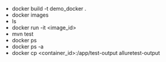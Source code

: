 - docker build -t demo_docker .
-  docker images
- ls
- docker run -it <image_id>
- mvn test
- docker ps
- docker ps -a
- docker cp <container_id>:/app/test-output alluretest-output
